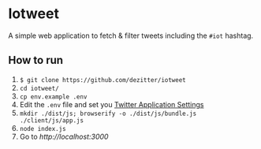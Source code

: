# Iotweet

A simple web application to fetch & filter tweets including the `#iot` hashtag.

## How to run

1. `$ git clone https://github.com/dezitter/iotweet`
2. `cd iotweet/`
3. `cp env.example .env`
4. Edit the `.env` file and set you [Twitter Application Settings](https://apps.twitter.com/)
5. `mkdir ./dist/js; browserify -o ./dist/js/bundle.js ./client/js/app.js`
6. `node index.js`
7. Go to *http://localhost:3000*
